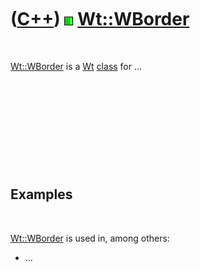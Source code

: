 



 

 

 

 

 

([C++](Cpp.md)) ![Wt](PicWt.png) [Wt::WBorder](CppWBorder.md)
===============================================================

 

[Wt::WBorder](CppWBorder.md) is a [Wt](CppWt.md) [class](CppClass.md)
for ...

 

 

 

 

 

Examples
--------

 

[Wt::WBorder](CppWBorder.md) is used in, among others:

-   ...

 

 

 

 

 





 



